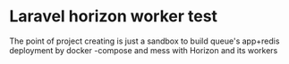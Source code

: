 # Laravel horizon worker test

The point of project creating is just a sandbox to build queue's app+redis deployment by docker -compose and mess with Horizon and its workers